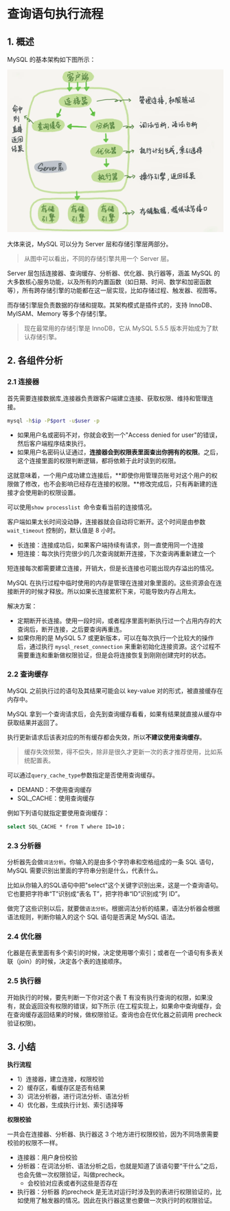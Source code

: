 # 查询语句执行流程

## 1. 概述

MySQL 的基本架构如下图所示：

![](assets/MySQL逻辑架构图.webp)

大体来说，MySQL 可以分为 Server 层和存储引擎层两部分。

> 从图中可以看出，不同的存储引擎共用一个 Server 层。

Server 层包括连接器、查询缓存、分析器、优化器、执行器等，涵盖 MySQL 的大多数核心服务功能，以及所有的内置函数（如日期、时间、数学和加密函数等），所有跨存储引擎的功能都在这一层实现，比如存储过程、触发器、视图等。

而存储引擎层负责数据的存储和提取。其架构模式是插件式的，支持 InnoDB、MyISAM、Memory 等多个存储引擎。

> 现在最常用的存储引擎是 InnoDB，它从 MySQL 5.5.5 版本开始成为了默认存储引擎。



## 2. 各组件分析

### 2.1 连接器

首先需要连接数据库,连接器负责跟客户端建立连接、获取权限、维持和管理连接。

```sh
mysql -h$ip -P$port -u$user -p
```

* 如果用户名或密码不对，你就会收到一个"Access denied for user"的错误，然后客户端程序结束执行。
* 如果用户名密码认证通过，**连接器会到权限表里面查出你拥有的权限**。之后，这个连接里面的权限判断逻辑，都将依赖于此时读到的权限。

这就意味着，一个用户成功建立连接后，**即使你用管理员账号对这个用户的权限做了修改，也不会影响已经存在连接的权限。**修改完成后，只有再新建的连接才会使用新的权限设置。

可以使用`show processlist `命令查看当前的连接情况。

客户端如果太长时间没动静，连接器就会自动将它断开。这个时间是由参数 `wait_timeout` 控制的，默认值是 8 小时。



* 长连接：连接成功后，如果客户端持续有请求，则一直使用同一个连接
* 短连接：每次执行完很少的几次查询就断开连接，下次查询再重新建立一个

短连接每次都需要建立连接，开销大，但是长连接也可能出现内存溢出的情况。

MySQL 在执行过程中临时使用的内存是管理在连接对象里面的。这些资源会在连接断开的时候才释放。所以如果长连接累积下来，可能导致内存占用太。

解决方案：

* 定期断开长连接。使用一段时间，或者程序里面判断执行过一个占用内存的大查询后，断开连接，之后要查询再重连。
* 如果你用的是 MySQL 5.7 或更新版本，可以在每次执行一个比较大的操作后，通过执行 `mysql_reset_connection` 来重新初始化连接资源。这个过程不需要重连和重新做权限验证，但是会将连接恢复到刚刚创建完时的状态。



### 2.2 查询缓存

MySQL 之前执行过的语句及其结果可能会以 key-value 对的形式，被直接缓存在内存中。

MySQL 拿到一个查询请求后，会先到查询缓存看看，如果有结果就直接从缓存中获取结果并返回了。

执行更新请求后该表对应的所有缓存都会失效，所以**不建议使用查询缓存**。

> 缓存失效频繁，得不偿失，除非是很久才更新一次的表才推荐使用，比如系统配置表。

可以通过`query_cache_type`参数指定是否使用查询缓存。

* DEMAND：不使用查询缓存
* SQL_CACHE：使用查询缓存

例如下列语句就指定要使用查询缓存：

```sh
select SQL_CACHE * from T where ID=10；
```



### 2.3 分析器

分析器先会做`词法分析`。你输入的是由多个字符串和空格组成的一条 SQL 语句，MySQL 需要识别出里面的字符串分别是什么，代表什么。

比如从你输入的SQL语句中把"select"这个关键字识别出来，这是一个查询语句。它也要把字符串“T”识别成“表名 T”，把字符串“ID”识别成“列 ID”。

做完了这些识别以后，就要做`语法分析`。根据词法分析的结果，语法分析器会根据语法规则，判断你输入的这个 SQL 语句是否满足 MySQL 语法。



### 2.4 优化器

化器是在表里面有多个索引的时候，决定使用哪个索引；或者在一个语句有多表关联（join）的时候，决定各个表的连接顺序。



### 2.5 执行器

开始执行的时候，要先判断一下你对这个表 T 有没有执行查询的权限，如果没有，就会返回没有权限的错误，如下所示 (在工程实现上，如果命中查询缓存，会在查询缓存返回结果的时候，做权限验证。查询也会在优化器之前调用 precheck 验证权限)。



## 3. 小结

**执行流程**

* 1）连接器，建立连接，权限校验
* 2）缓存区，看缓存区是否有结果
* 3）词法分析器，进行词法分析、语法分析
* 4）优化器，生成执行计划、索引选择等



**权限校验**

一共会在连接器、分析器、执行器这 3 个地方进行权限校验，因为不同场景需要校验的权限不一样。

* 连接器：用户身份校验
* 分析器：在词法分析、语法分析之后，也就是知道了该语句要“干什么”之后，也会先做一次权限验证，叫做precheck。
  * 会校验对应表或者列这些是否存在
* 执行器：分析器 的precheck 是无法对运行时涉及到的表进行权限验证的，比如使用了触发器的情况。因此在执行器这里也要做一次执行时的权限验证。

